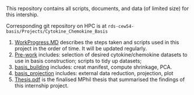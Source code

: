 
This repository contains all scripts, documents, and data (of limited size) for this intership. 

Corresponding git repository on HPC is at `rds-cew54-basis/Projects/Cytokine_Chemokine_Basis`

1. [WorkProgress.MD](https://github.com/Volvic-19/Cytokine_Chemokine_Basis/blob/main/WorkProgress.MD) describes the steps taken and scripts used in this project in the order of time. It will be updated regularly.
2. [Pre-work](https://github.com/Volvic-19/Cytokine_Chemokine_Basis/tree/main/Pre-work) includes: selection of desired cytokine/chemokine datasets to use in basis construction; scripts to tidy up datasets; 
3. [basis_building](https://github.com/Volvic-19/Cytokine_Chemokine_Basis/tree/main/basis_building) includes: creat manifest, compute shrinkage, PCA.
4. [basis_projection](https://github.com/Volvic-19/Cytokine_Chemokine_Basis/tree/main/basis_projection) includes: external data reduction, projection, plot
5. [Thesis.pdf](https://github.com/Volvic-19/Cytokine_Chemokine_Basis/blob/main/Thesis/Thesis.pdf) is the finalised MPhil thesis that summarised the findings of this internship project.


